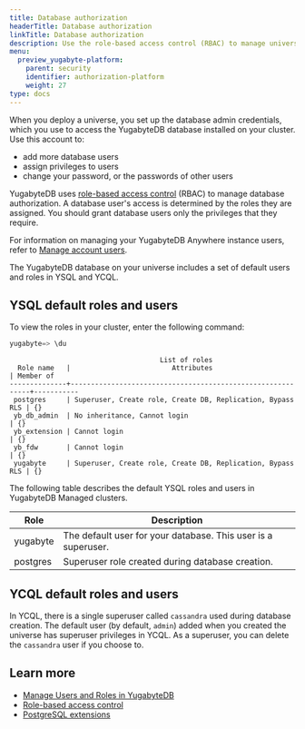 ```yaml
---
title: Database authorization
headerTitle: Database authorization
linkTitle: Database authorization
description: Use the role-based access control (RBAC) to manage universe users and roles.
menu:
  preview_yugabyte-platform:
    parent: security
    identifier: authorization-platform
    weight: 27
type: docs
---
```


When you deploy a universe, you set up the database admin credentials, which you use to access the YugabyteDB database installed on your cluster. Use this account to:

- add more database users
- assign privileges to users
- change your password, or the passwords of other users

YugabyteDB uses [role-based access control](../../../secure/authorization/) (RBAC) to manage database authorization. A database user's access is determined by the roles they are assigned. You should grant database users only the privileges that they require.

For information on managing your YugabyteDB Anywhere instance users, refer to [Manage account users](../../administer-yugabyte-platform/rbac-platform/).

The YugabyteDB database on your universe includes a set of default users and roles in YSQL and YCQL.

## YSQL default roles and users

To view the roles in your cluster, enter the following command:

```sql
yugabyte=> \du
```

```output
                                     List of roles
  Role name   |                         Attributes                         | Member of 
--------------+------------------------------------------------------------+-----------
 postgres     | Superuser, Create role, Create DB, Replication, Bypass RLS | {}
 yb_db_admin  | No inheritance, Cannot login                               | {}
 yb_extension | Cannot login                                               | {}
 yb_fdw       | Cannot login                                               | {}
 yugabyte     | Superuser, Create role, Create DB, Replication, Bypass RLS | {}
```

The following table describes the default YSQL roles and users in YugabyteDB Managed clusters.

<!-- Portions of this table are also under RBAC in core docs -->

| Role | Description |
| --- | --- |
| yugabyte | The default user for your database. This user is a superuser. |
| postgres | Superuser role created during database creation. |

## YCQL default roles and users

In YCQL, there is a single superuser called `cassandra` used during database creation. The default user (by default, `admin`) added when you created the universe has superuser privileges in YCQL. As a superuser, you can delete the `cassandra` user if you choose to.

## Learn more

- [Manage Users and Roles in YugabyteDB](../../../secure/authorization/create-roles/)
- [Role-based access control](../../../secure/authorization/)
- [PostgreSQL extensions](../../../explore/ysql-language-features/pg-extensions/)
